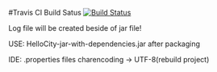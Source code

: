 #Travis CI Build Satus
[![Build Status](https://travis-ci.org/serhii-gbb/HelloCity.svg?branch=master)](https://travis-ci.org/serhii-gbb/HelloCity)

Log file will be created beside of jar file!

USE: HelloCity-jar-with-dependencies.jar after packaging

IDE: .properties files charencoding -> UTF-8(rebuild project)